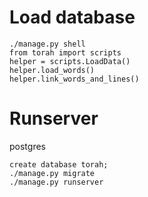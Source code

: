 Load database
=============

	./manage.py shell
	from torah import scripts
	helper = scripts.LoadData()
	helper.load_words()
	helper.link_words_and_lines()


Runserver
=========

postgres

	create database torah;
	./manage.py migrate
	./manage.py runserver